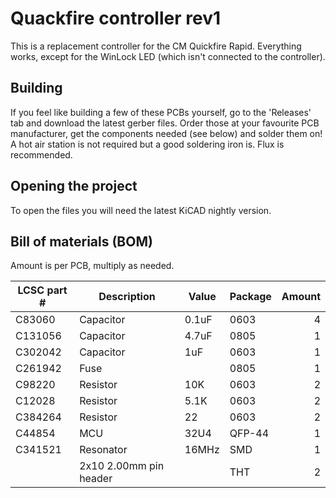 # Quackfire controller rev1

This is a replacement controller for the CM Quickfire Rapid. Everything works, except for the WinLock LED (which isn't connected to the controller).

## Building
If you feel like building a few of these PCBs yourself, go to the 'Releases' tab and download the latest gerber files. Order those at your favourite PCB manufacturer, get the components needed (see below) and solder them on! A hot air station is not required but a good soldering iron is. Flux is recommended.

## Opening the project
To open the files you will need the latest KiCAD nightly version.

## Bill of materials (BOM)
Amount is per PCB, multiply as needed.

| LCSC part # | Description             | Value | Package  | Amount |
| ----------- | ----------------------- | ----- | -------- | ------:|
| C83060      | Capacitor               | 0.1uF | 0603     | 4      |
| C131056     | Capacitor               | 4.7uF | 0805     | 1      |
| C302042     | Capacitor               | 1uF   | 0603     | 1      |
| C261942     | Fuse                    |       | 0805     | 1      |
| C98220      | Resistor                | 10K   | 0603     | 2      |
| C12028      | Resistor                | 5.1K  | 0603     | 2      |
| C384264     | Resistor                | 22    | 0603     | 2      |
| C44854      | MCU                     | 32U4  | QFP-44   | 1      |
| C341521     | Resonator               | 16MHz | SMD      | 1      |
|             | 2x10 2.00mm pin header  |       | THT      | 2      |
